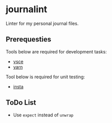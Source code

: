 # journalint

Linter for my personal journal files.

## Prerequesties

Tools below are required for development tasks:

- [vsce](https://github.com/microsoft/vscode-vsce)
- [yarn](https://github.com/yarnpkg/yarn)

Tool below is required for unit testing:

- [insta](https://insta.rs/)

## ToDo List

- Use `expect` instead of `unwrap`
